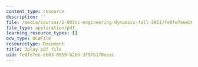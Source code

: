 ```yaml
---
content_type: resource
description: ''
file: /media/courses/2-003sc-engineering-dynamics-fall-2011/fe0fe7eeeb830919b2b63f97b170eeac_lFedznDnPZc.pdf
file_type: application/pdf
learning_resource_types: []
ocw_type: OCWFile
resourcetype: Document
title: 3play pdf file
uid: fe0fe7ee-eb83-0919-b2b6-3f97b170eeac
---
```

